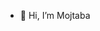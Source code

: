 - 👋 Hi, I’m Mojtaba

<!---
Safaei-Mojtaba/Safaei-Mojtaba is a ✨ special ✨ repository because its `README.md` (this file) appears on your GitHub profile.
You can click the Preview link to take a look at your changes.
--->
